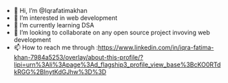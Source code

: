 - 👋 Hi, I’m @Iqrafatimakhan
- 👀 I’m interested in web development
- 🌱 I’m currently learning DSA
- 💞️ I’m looking to collaborate on any open source project invoving web development
- 📫 How to reach me through :https://www.linkedin.com/in/iqra-fatima-khan-7984a5253/overlay/about-this-profile/?lipi=urn%3Ali%3Apage%3Ad_flagship3_profile_view_base%3BcKO0RTdkRGG%2BInytKdGJhw%3D%3D

<!---
Iqrafatimakhan/Iqrafatimakhan is a ✨ special ✨ repository because its `README.md` (this file) appears on your GitHub profile.
You can click the Preview link to take a look at your changes.
--->
